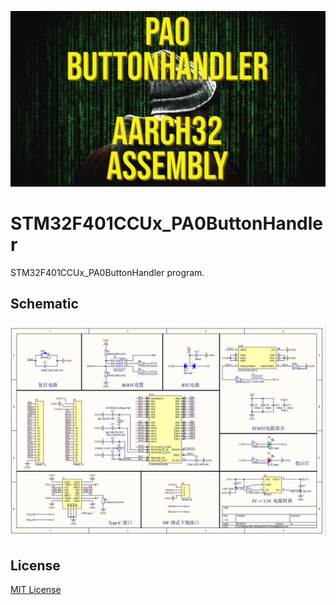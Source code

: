 ![image](https://github.com/mytechnotalent/STM32F401CCUx_PA0ButtonHandler/blob/main/PAO_ButtonHandler.png?raw=true)

# STM32F401CCUx_PA0ButtonHandler
STM32F401CCUx_PA0ButtonHandler program.

## Schematic
![image](https://github.com/mytechnotalent/STM32F401CCUx_PA0ButtonHandler/blob/main/STM32F401CCU6.jpg?raw=true)

## License
[MIT License](https://github.com/mytechnotalent/STM32F401CCUx_PA0ButtonHandler/blob/main/LICENSE)
